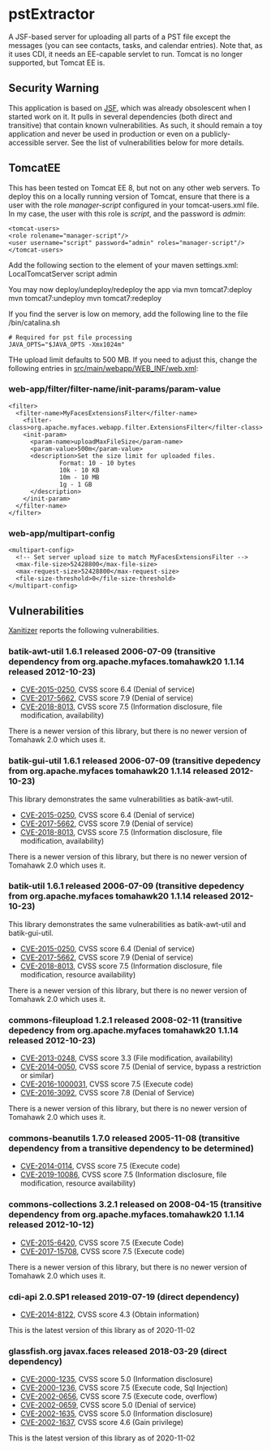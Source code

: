 # pstExtractor

A JSF-based server for uploading all parts of a PST file except the messages (you can see contacts, tasks, and calendar entries). Note that, as it uses CDI, it needs an EE-capable servlet to run. Tomcat is no longer supported, but Tomcat EE is.

## Security Warning
This application is based on [JSF](https://en.wikipedia.org/wiki/Jakarta_Server_Faces), which was already obsolescent when I started work on it. It pulls in several dependencies (both direct and transitive) that contain known vulnerabilities.
As such, it should remain a toy application and never be used in production or even on a publicly-accessible server. See the list of vulnerabilities below for more details.

## TomcatEE
This has been tested on Tomcat EE 8, but not on any other web servers. To deploy this on a locally running version of Tomcat, ensure that there is a user with the role _manager-script_ configured in your tomcat-users.xml file. In my case, the user with this role is _script_, and the password is _admin_:

    <tomcat-users>
	<role rolename="manager-script"/>
	<user username="script" password="admin" roles="manager-script"/>
    </tomcat-users>

Add the following section to the <servers> element of your maven settings.xml:
    <!-- Local Tomcat server -->
    <server>
      <id>LocalTomcatServer</id>
      <username>script</username>
      <password>admin</password>
    </server>

You may now deploy/undeploy/redeploy the app via
    mvn tomcat7:deploy
    mvn tomcat7:undeploy
    mvn tomcat7:redeploy

If you find the server is low on memory, add the following line to the file <tomcat-home>/bin/catalina.sh

    # Required for pst file processing
    JAVA_OPTS="$JAVA_OPTS -Xmx1024m"

THe upload limit defaults to 500 MB. If you need to adjust this, change the following entries in [src/main/webapp/WEB_INF/web.xml](src/main/webapp/WEB_INF/web.xml):

### web-app/filter/filter-name/init-params/param-value
    <filter>
      <filter-name>MyFacesExtensionsFilter</filter-name>
        <filter-class>org.apache.myfaces.webapp.filter.ExtensionsFilter</filter-class>
        <init-param>
          <param-name>uploadMaxFileSize</param-name>
          <param-value>500m</param-value>
          <description>Set the size limit for uploaded files.
                  Format: 10 - 10 bytes
                  10k - 10 KB
                  10m - 10 MB
                  1g - 1 GB
          </description>
        </init-param>
      </filter-name>
    </filter>

### web-app/multipart-config
    <multipart-config>
      <!-- Set server upload size to match MyFacesExtensionsFilter -->
      <max-file-size>52428800</max-file-size>
      <max-request-size>52428800</max-request-size>
      <file-size-threshold>0</file-size-threshold>
    </multipart-config>

## Vulnerabilities
[Xanitizer](https://www.rigs-it.com/xanitizer/) reports the following vulnerabilities.

### batik-awt-util 1.6.1 released 2006-07-09 (transitive dependency from org.apache.myfaces.tomahawk20 1.1.14 released 2012-10-23)
*   [CVE-2015-0250](https://www.cvedetails.com/cve/CVE-2015-0250/), CVSS score 6.4 (Denial of service)
*   [CVE-2017-5662](https://www.cvedetails.com/cve/CVE-2017-5662/), CVSS score 7.9 (Denial of service)
*   [CVE-2018-8013](https://www.cvedetails.com/cve/CVE-2018-8013/), CVSS score 7.5 (Information disclosure, file modification, availability)

There is a newer version of this library, but there is no newer version of Tomahawk 2.0 which uses it.

### batik-gui-util 1.6.1 released 2006-07-09 (transitive depedency from org.apache.myfaces tomahawk20 1.1.14 released 2012-10-23) 

This library demonstrates the same vulnerabilities as batik-awt-util.
*   [CVE-2015-0250](https://www.cvedetails.com/cve/CVE-2015-0250/), CVSS score 6.4 (Denial of service)
*   [CVE-2017-5662](https://www.cvedetails.com/cve/CVE-2017-5662/), CVSS score 7.9 (Denial of service)
*   [CVE-2018-8013](https://www.cvedetails.com/cve/CVE-2018-8013/), CVSS score 7.5 (Information disclosure, file modification, availability)

There is a newer version of this library, but there is no newer version of Tomahawk 2.0 which uses it.

### batik-util 1.6.1 released 2006-07-09 (transitive depedency from org.apache.myfaces tomahawk20 1.1.14 released 2012-10-23) 

This library demonstrates the same vulnerabilities as batik-awt-util and batik-gui-util.
*   [CVE-2015-0250](https://www.cvedetails.com/cve/CVE-2015-0250/), CVSS score 6.4 (Denial of service)
*   [CVE-2017-5662](https://www.cvedetails.com/cve/CVE-2017-5662/), CVSS score 7.9 (Denial of service)
*   [CVE-2018-8013](https://www.cvedetails.com/cve/CVE-2018-8013/), CVSS score 7.5 (Information disclosure, file modification, resource availability)

There is a newer version of this library, but there is no newer version of Tomahawk 2.0 which uses it.

### commons-fileupload 1.2.1 released 2008-02-11 (transitive depedency from org.apache.myfaces tomahawk20 1.1.14 released 2012-10-23) 
*   [CVE-2013-0248](https://www.cvedetails.com/cve/CVE-2013-0248/), CVSS score 3.3 (File modification, availability)
*   [CVE-2014-0050](https://www.cvedetails.com/cve/CVE-2014-0050/), CVSS score 7.5 (Denial of service, bypass a restriction or similar)
*   [CVE-2016-1000031](https://www.cvedetails.com/cve/CVE-2016-1000031/), CVSS score 7.5 (Execute code)
*   [CVE-2016-3092](https://www.cvedetails.com/cve/CVE-2016-3092/), CVSS score 7.8 (Denial of Service)

There is a newer version of this library, but there is no newer version of Tomahawk 2.0 which uses it.

### commons-beanutils 1.7.0 released 2005-11-08 (transitive dependency from a transitive dependency to be determined)
*   [CVE-2014-0114](https://www.cvedetails.com/cve/CVE-2014-0114/), CVSS score 7.5 (Execute code)
*   [CVE-2019-10086](https://www.cvedetails.com/cve/CVE-2019-10086/), CVSS score 7.5 (Information disclosure, file modification, resource availability)

### commons-collections 3.2.1 released on 2008-04-15 (transitive dependency from org.apache.myfaces.tomahawk20 1.1.14 released 2012-10-12)
*   [CVE-2015-6420](https://www.cvedetails.com/cve/CVE-2015-6420/), CVSS score 7.5 (Execute Code)
*   [CVE-2017-15708](https://www.cvedetails.com/cve/CVE-2017-15708/), CVSS score 7.5 (Execute code)

There is a newer version of this library, but there is no newer version of Tomahawk 2.0 which uses it.

### cdi-api 2.0.SP1 released 2019-07-19 (direct dependency)
*   [CVE-2014-8122](https://www.cvedetails.com/cve/CVE-2014-8122/), CVSS score 4.3 (Obtain information)

This is the latest version of this library as of 2020-11-02

### glassfish.org javax.faces released 2018-03-29 (direct dependency)
*   [CVE-2000-1235](https://www.cvedetails.com/cve/CVE-2000-1235/), CVSS score 5.0 (Information disclosure)
*   [CVE-2000-1236](https://www.cvedetails.com/cve/CVE-2000-1236/), CVSS score 7.5 (Execute code, Sql Injection)
*   [CVE-2002-0656](https://www.cvedetails.com/cve/CVE-2002-0656/), CVSS score 7.5 (Execute code, overflow)
*   [CVE-2002-0659](https://www.cvedetails.com/cve/CVE-2002-0659/), CVSS score 5.0 (Denial of service)
*   [CVE-2002-1635](https://www.cvedetails.com/cve/CVE-2002-1635/), CVSS score 5.0 (Information disclosure)
*   [CVE-2002-1637](https://www.cvedetails.com/cve/CVE-2002-1637/), CVSS score 4.6 (Gain privilege)

This is the latest version of this library as of 2020-11-02
